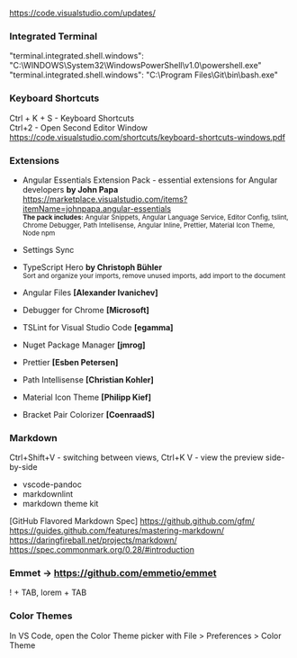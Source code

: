 https://code.visualstudio.com/updates/<br>

### Integrated Terminal
"terminal.integrated.shell.windows": "C:\\WINDOWS\\System32\\WindowsPowerShell\\v1.0\\powershell.exe" <br>
"terminal.integrated.shell.windows": "C:\\Program Files\\Git\\bin\\bash.exe"

### Keyboard Shortcuts
Ctrl + K + S - Keyboard Shortcuts <br>
Ctrl+2 - Open Second Editor Window <br> 
https://code.visualstudio.com/shortcuts/keyboard-shortcuts-windows.pdf

### Extensions

* Angular Essentials Extension Pack - essential extensions for Angular developers **by John Papa** <br>
https://marketplace.visualstudio.com/items?itemName=johnpapa.angular-essentials <br>
<small>**The pack includes:** Angular Snippets, Angular Language Service, Editor Config, tslint, Chrome Debugger, Path Intellisense, Angular Inline, Prettier, Material Icon Theme, Node npm </small> <br>

* Settings Sync
* TypeScript Hero **by Christoph Bühler** <br>
<small>Sort and organize your imports, remove unused imports, add import to the document</small> 
* Angular Files **[Alexander Ivanichev]**
* Debugger for Chrome **[Microsoft]**
* TSLint for Visual Studio Code **[egamma]**
* Nuget Package Manager **[jmrog]**
* Prettier **[Esben Petersen]**
* Path Intellisense **[Christian Kohler]**
* Material Icon Theme **[Philipp Kief]**
* Bracket Pair Colorizer **[CoenraadS]**

### Markdown
Ctrl+Shift+V - switching between views, 
Ctrl+K V - view the preview side-by-side
* vscode-pandoc 
* markdownlint
* markdown theme kit

[GitHub Flavored Markdown Spec] <https://github.github.com/gfm/> <br>
https://guides.github.com/features/mastering-markdown/ <br>
https://daringfireball.net/projects/markdown/ <br>
https://spec.commonmark.org/0.28/#introduction

### Emmet -> https://github.com/emmetio/emmet

! + TAB, lorem + TAB <br>

### Color Themes
In VS Code, open the Color Theme picker with File > Preferences > Color Theme
